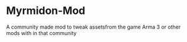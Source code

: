 # Myrmidon-Mod
A community made mod to tweak assetsfrom the game Arma 3 or other mods with in that community
